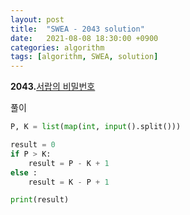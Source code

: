```yaml
---
layout: post
title:  "SWEA - 2043 solution"
date:   2021-08-08 18:30:00 +0900
categories: algorithm
tags: [algorithm, SWEA, solution]
---
```

**2043.**[서랍의 비밀번호](https://swexpertacademy.com/main/code/problem/problemDetail.do?problemLevel=1&contestProbId=AV5QJ_8KAx8DFAUq&categoryId=AV5QJ_8KAx8DFAUq&categoryType=CODE&problemTitle=&orderBy=FIRST_REG_DATETIME&selectCodeLang=PYTHON&select-1=1&pageSize=10&pageIndex=2)

풀이

```python
P, K = list(map(int, input().split()))

result = 0
if P > K:
    result = P - K + 1
else :
    result = K - P + 1

print(result)
```

